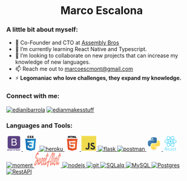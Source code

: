 <h1 align="center">Marco Escalona</h1>
<h3>A little bit about myself:</h3>

- 🔭 Co-Founder and CTO at [Assembly Bros](https://assemblybros.wixsite.com/home)
- 🌱 I’m currently learning React Native and Typescript.
- 👯 I’m looking to collaborate on new projects that can increase my knowledge of new languages.
- 📫 Reach me out to marcoescmont@gmail.com
- ⚡ **Legomaniac who love challenges, they expand my knowledge.**

<h3 align="left">Connect with me:</h3>
<p align="left">
<a href="https://www.linkedin.com/in/marco-escalona-306982169" target="blank"><img align="center" src="https://raw.githubusercontent.com/rahuldkjain/github-profile-readme-generator/master/src/images/icons/Social/linked-in-alt.svg" alt="edianibarrola" height="30" width="40" /></a>
<a href="https://www.instagram.com/marcoescmont" target="blank"><img align="center" src="https://raw.githubusercontent.com/rahuldkjain/github-profile-readme-generator/master/src/images/icons/Social/instagram.svg" alt="edianmakesstuff" height="30" width="40" /></a>
</p>

<h3 align="left">Languages and Tools:</h3>
<p align="left"> </a> <a href="https://getbootstrap.com" target="_blank"> <img src="https://raw.githubusercontent.com/devicons/devicon/master/icons/bootstrap/bootstrap-plain-wordmark.svg" alt="bootstrap" width="40" height="40"/> </a> <a href="https://www.w3schools.com/css/" target="_blank"> <img src="https://raw.githubusercontent.com/devicons/devicon/master/icons/css3/css3-original-wordmark.svg" alt="css3" width="40" height="40"/> </a> <a href="https://heroku.com" target="_blank"> <img src="https://www.vectorlogo.zone/logos/heroku/heroku-icon.svg" alt="heroku" width="40" height="40"/> </a> <a href="https://www.w3.org/html/" target="_blank"> <img src="https://raw.githubusercontent.com/devicons/devicon/master/icons/html5/html5-original-wordmark.svg" alt="html5" width="40" height="40"/> </a> <a href="https://developer.mozilla.org/en-US/docs/Web/JavaScript" target="_blank"> <img src="https://raw.githubusercontent.com/devicons/devicon/master/icons/javascript/javascript-original.svg" alt="javascript" width="40" height="40"/> </a> <a href="https://flask.palletsprojects.com/en/2.0.x/" target="_blank"> <img src="https://img.pngio.com/flask-web-framework-python-software-framework-jinja-flask-software-framework-png-800_1052.jpg" alt="flask" width="40" height="40"/> </a> <a href="https://postman.com" target="_blank"> <img src="https://www.vectorlogo.zone/logos/getpostman/getpostman-icon.svg" alt="postman" width="40" height="40"/> </a> <a href="https://www.python.org" target="_blank"> <img src="https://raw.githubusercontent.com/devicons/devicon/master/icons/python/python-original.svg" alt="python" width="40" height="40"/> </a> <a href="https://reactjs.org/" target="_blank"> <img src="https://raw.githubusercontent.com/devicons/devicon/master/icons/react/react-original-wordmark.svg" alt="react" width="40" height="40"/> </a>  <a href="https://momentjs.com/" target="_blank"> <img src="https://user-images.githubusercontent.com/81428361/137525372-9e24f5bd-d567-4e4d-830d-8d264dd7abcb.png" alt="moment" width="40" height="40"/> </a> <a href="https://sweetalert2.github.io/" target="_blank"> <img src="https://raw.githubusercontent.com/t4t5/sweetalert/e3c2085473a0eb5a6b022e43eb22e746380bb955/assets/logotype.png" alt="swtalrt" width="70" height="40"/> <a href="https://nodejs.org/en/" target="_blank"> <img src="https://user-images.githubusercontent.com/81428361/137524850-60e0f58c-ed08-4ff5-8e0c-2c8b227ffb3f.png" alt="nodejs" width="40" height="40"/> </a> <a href="https://git-scm.com/" target="_blank"> <img src="https://user-images.githubusercontent.com/81428361/137525684-4609eb5f-0de1-455d-96d6-db585a794517.png" alt="git" width="40" height="40"/> </a> <a href="https://www.sqlalchemy.org/" target="_blank"> <img src="https://user-images.githubusercontent.com/81428361/137526209-3ee135e3-5032-452c-b708-122fcc786d21.png" alt="SQLalq" width="70" height="40"/> </a> <a href="https://www.mysql.com/" target="_blank"> <img src="https://user-images.githubusercontent.com/81428361/137526938-8dfaf296-5ca7-4dcc-97cb-5fd4de7ee4a1.png" alt="MySQL" width="50" height="40"/> </a> </a> <a href="https://www.postgresql.org/" target="_blank"> <img src="https://user-images.githubusercontent.com/81428361/137527512-850c989f-18d5-411a-b9ae-15cb18beaed9.png" alt="Postgres" width="50" height="40"/> </a> <a href="https://restfulapi.net/" target="_blank"> <img src="https://user-images.githubusercontent.com/81428361/137527854-ac9c65b2-e354-4a03-aec1-91f0c76dfc6e.png" alt="RestAPI" width="40" height="40"/> </a></p>
<!--
**marcoescmont/marcoescmont** is a ✨ _special_ ✨ repository because its `README.md` (this file) appears on your GitHub profile.
![Untitled](https://user-images.githubusercontent.com/81428361/137527512-850c989f-18d5-411a-b9ae-15cb18beaed9.png)

Here are some ideas to get you started:![main-qimg-72d2b3b2f333f098a528b2b49a0e13b6](https://user-images.githubusercontent.com/81428361/137527854-ac9c65b2-e354-4a03-aec1-91f0c76dfc6e.png)


- 🔭 I’m currently working on ...
- 🌱 I’m currently learning ...
- 👯 I’m looking to collaborate on ...
- 🤔 I’m looking for help with ...
- 💬 Ask me about ...
- 📫 How to reach me: ...
- 😄 Pronouns: ...
- ⚡ Fun fact: ...

# Hi there 👋 this is Marco Escalona, welcome to myGithub!
-->
